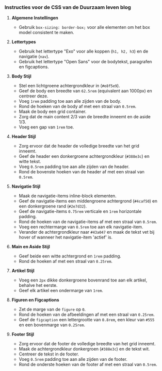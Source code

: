 ### Instructies voor de CSS van de Duurzaam leven blog

1. **Algemene Instellingen**

   - Gebruik `box-sizing: border-box;` voor alle elementen om het box model consistent te maken.

2. **Lettertypes**

   - Gebruik het lettertype "Exo" voor alle koppen (`h1, h2, h3`) en de navigatie (`nav`).
   - Gebruik het lettertype "Open Sans" voor de bodytekst, paragrafen en figcaptions.

3. **Body Stijl**

   - Stel een lichtgroene achtergrondkleur in (`#e8f5e9`).
   - Geef de body een breedte van `62.5rem` (equivalent aan 1000px) en centreer deze.
   - Voeg `1rem` padding toe aan alle zijden van de body.
   - Rond de hoeken van de body af met een straal van `0.5rem`.
   - Maak de body een grid container.
   - Zorg dat de main content 2/3 van de breedte inneemt en de aside 1/3.
   - Voeg een gap van `1rem` toe.

4. **Header Stijl**

   - Zorg ervoor dat de header de volledige breedte van het grid inneemt.
   - Geef de header een donkergroene achtergrondkleur (`#388e3c`) en witte tekst.
   - Voeg `0.5rem` padding toe aan alle zijden van de header.
   - Rond de bovenste hoeken van de header af met een straal van `0.5rem`.

5. **Navigatie Stijl**

   - Maak de navigatie-items inline-block elementen.
   - Geef de navigatie-items een middengroene achtergrond (`#4caf50`) en een donkergroene rand (`#2e7d32`).
   - Geef de navigatie-items `0.75rem` verticale en `1rem` horizontale padding.
   - Rond de hoeken van de navigatie-items af met een straal van `0.5rem`.
   - Voeg een rechtermarge van `0.5rem` toe aan elk navigatie-item.
   - Verander de achtergrondkleur naar `#43a047` en maak de tekst vet bij hover of wanneer het navigatie-item 'actief' is.

6. **Main en Aside Stijl**

   - Geef beide een witte achtergrond en `1rem` padding.
   - Rond de hoeken af met een straal van `0.25rem`.

7. **Artikel Stijl**

   - Voeg een `2px` dikke donkergroene bovenrand toe aan elk artikel, behalve het eerste.
   - Geef elk artikel een ondermarge van `1rem`.

8. **Figuren en Figcaptions**

   - Zet de marge van de `figure` op `0`.
   - Rond de hoeken van de afbeeldingen af met een straal van `0.25rem`.
   - Geef de `figcaption` een lettergrootte van `0.8rem`, een kleur van `#555` en een bovenmarge van `0.25rem`.

9. **Footer Stijl**
   - Zorg ervoor dat de footer de volledige breedte van het grid inneemt.
   - Maak de achtergrondkleur donkergroen (`#388e3c`) en de tekst wit.
   - Centreer de tekst in de footer.
   - Voeg `0.5rem` padding toe aan alle zijden van de footer.
   - Rond de onderste hoeken van de footer af met een straal van `0.5rem`.
